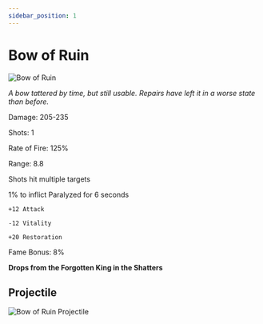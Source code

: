 ```yaml
---
sidebar_position: 1
---
```


# Bow of Ruin

![Bow of Ruin](https://vwiki.valorserver.com/api/item/picture/bow%20of%20ruin)

<i>A bow tattered by time, but still usable. Repairs have left it in a worse state than before.</i>

Damage: 205-235

Shots: 1

Rate of Fire: 125%

Range: 8.8

Shots hit multiple targets

1% to inflict Paralyzed for 6 seconds

    +12 Attack
    
    -12 Vitality
    
    +20 Restoration
    
Fame Bonus: 8%

**Drops from the Forgotten King in the Shatters**

## Projectile 

![Bow of Ruin Projectile](https://cdn.discordapp.com/attachments/953134990428868629/981325608107802674/bow_of_ruin.gif)
